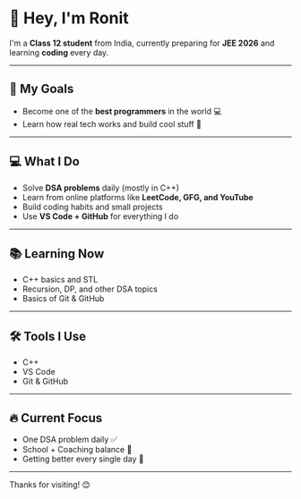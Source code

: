 # 👋 Hey, I'm Ronit

I'm a **Class 12 student** from India, currently preparing for **JEE 2026** and learning **coding** every day.

---

## 🌟 My Goals

- Become one of the **best programmers** in the world 💻
- Learn how real tech works and build cool stuff 🚀

---

## 💻 What I Do

- Solve **DSA problems** daily (mostly in C++)
- Learn from online platforms like **LeetCode, GFG, and YouTube**
- Build coding habits and small projects
- Use **VS Code + GitHub** for everything I do

---

## 📚 Learning Now

- C++ basics and STL
- Recursion, DP, and other DSA topics
- Basics of Git & GitHub

---

## 🛠 Tools I Use

- C++
- VS Code
- Git & GitHub

---

## 🔥 Current Focus

- One DSA problem daily ✅
- School + Coaching balance 📘
- Getting better every single day 🌱

---

Thanks for visiting! 😊

